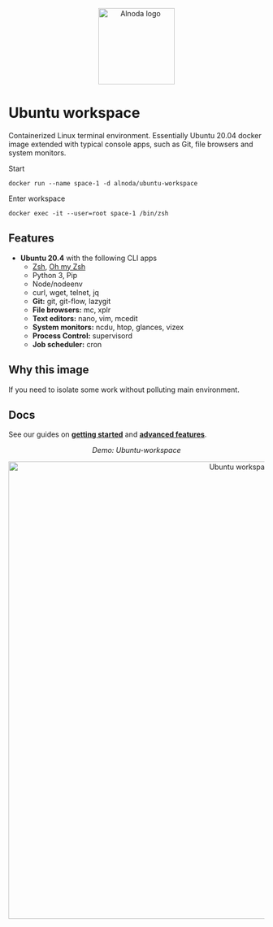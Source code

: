 <p align="center">
  <img src="https://github.com/bluxmit/alnoda-workspaces/blob/main/img/Alnoda-white.svg" alt="Alnoda logo" width="150">
</p>  

# Ubuntu workspace
Containerized Linux terminal environment. Essentially Ubuntu 20.04 docker image extended with typical console apps, such as Git, 
file browsers and system monitors.

Start

```
docker run --name space-1 -d alnoda/ubuntu-workspace
```

Enter workspace

```
docker exec -it --user=root space-1 /bin/zsh
```

## Features

- **Ubuntu 20.4** with the following CLI apps
    - [Zsh](https://www.zsh.org/), [Oh my Zsh](https://ohmyz.sh/)
    - Python 3, Pip 
    - Node/nodeenv
    - curl, wget, telnet, jq
    - **Git:** git, git-flow, lazygit 
    - **File browsers:** mc, xplr
    - **Text editors:** nano, vim, mcedit
    - **System monitors:** ncdu, htop, glances, vizex
    - **Process Control:** supervisord
    - **Job scheduler:** cron

## Why this image

If you need to isolate some work without polluting main environment.

## Docs
See our guides on [**getting started**](docs/getting-started.md) and [**advanced features**](docs/workspaces.md).


<div align="center" style="font-style: italic;">
    Demo: Ubuntu-workspace
</div>

<p align="center">
  <img src="https://raw.githubusercontent.com/bluxmit/alnoda-workspaces/main/workspaces/ubuntu-workspace/img/ubuntu-workspace.gif" alt="Ubuntu workspace" width="900">
</p>



